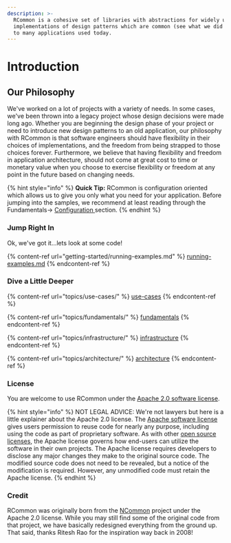 ```yaml
---
description: >-
  RCommon is a cohesive set of libraries with abstractions for widely used
  implementations of design patterns which are common (see what we did there?)
  to many applications used today.
---
```


# Introduction

## Our Philosophy

We've worked on a lot of projects with a variety of needs. In some cases, we've been thrown into a legacy project whose design decisions were made long ago. Whether you are beginning the design phase of your project or need to introduce new design patterns to an old application, our philosophy with RCommon is that software engineers should have flexibility in their choices of implementations, and the freedom from being strapped to those choices forever. Furthermore, we believe that having flexibility and freedom in application architecture, should not come at great cost to time or monetary value when you choose to exercise flexibility or freedom at any point in the future based on changing needs.

{% hint style="info" %}
**Quick Tip:** RCommon is configuration oriented which allows us to give you only what you need for your application. Before jumping into the samples, we recommend at least reading through the Fundamentals-> [Configuration ](topics/fundamentals/configuration.md)section.
{% endhint %}

### Jump Right In

Ok, we've got it...lets look at some code!

{% content-ref url="getting-started/running-examples.md" %}
[running-examples.md](getting-started/running-examples.md)
{% endcontent-ref %}

### Dive a Little Deeper

{% content-ref url="topics/use-cases/" %}
[use-cases](topics/use-cases/)
{% endcontent-ref %}

{% content-ref url="topics/fundamentals/" %}
[fundamentals](topics/fundamentals/)
{% endcontent-ref %}

{% content-ref url="topics/infrastructure/" %}
[infrastructure](topics/infrastructure/)
{% endcontent-ref %}

{% content-ref url="topics/architecture/" %}
[architecture](topics/architecture/)
{% endcontent-ref %}



### License

You are welcome to use RCommon under the [Apache 2.0 software license](https://www.apache.org/licenses/LICENSE-2.0).&#x20;

{% hint style="info" %}
NOT LEGAL ADVICE: We're not lawyers but here is a little explainer about the Apache 2.0 license. The [Apache software license](https://www.apache.org/licenses/LICENSE-2.0) gives users permission to reuse code for nearly any purpose, including using the code as part of proprietary software. As with other [open source licenses](https://snyk.io/learn/open-source-licenses/), the Apache license governs how end-users can utilize the software in their own projects. The Apache license requires developers to disclose any major changes they make to the original source code. The modified source code does not need to be revealed, but a notice of the modification is required. However, any unmodified code must retain the Apache license.
{% endhint %}

### Credit

RCommon was originally born from the [NCommon](https://github.com/riteshrao/ncommon) project under the Apache 2.0 license. While you may still find some of the original code from that project, we have basically redesigned everything from the ground up. That said, thanks Ritesh Rao for the inspiration way back in 2008!
